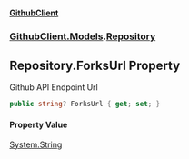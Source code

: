#### [GithubClient](index 'index')
### [GithubClient.Models](GithubClient.Models 'GithubClient.Models').[Repository](GithubClient.Models.Repository 'GithubClient.Models.Repository')

## Repository.ForksUrl Property

Github API Endpoint Url

```csharp
public string? ForksUrl { get; set; }
```

#### Property Value
[System.String](https://docs.microsoft.com/en-us/dotnet/api/System.String 'System.String')
